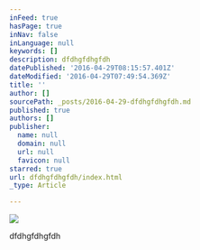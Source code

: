 ```yaml
---
inFeed: true
hasPage: true
inNav: false
inLanguage: null
keywords: []
description: dfdhgfdhgfdh
datePublished: '2016-04-29T08:15:57.401Z'
dateModified: '2016-04-29T07:49:54.369Z'
title: ''
author: []
sourcePath: _posts/2016-04-29-dfdhgfdhgfdh.md
published: true
authors: []
publisher:
  name: null
  domain: null
  url: null
  favicon: null
starred: true
url: dfdhgfdhgfdh/index.html
_type: Article

---
```

![](https://the-grid-user-content.s3-us-west-2.amazonaws.com/542118e2-8617-47dc-ab89-dd0c9d029cd3.png)

dfdhgfdhgfdh